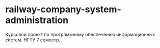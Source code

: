 # railway-company-system-administration
Курсовой проект по программному обеспечению информационных систем. НГТУ 7 семестр.

